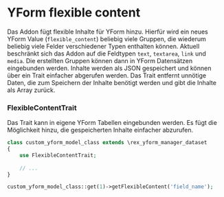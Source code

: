 # YForm flexible content

Das Addon fügt flexible Inhalte für YForm hinzu. 
Hierfür wird ein neues YForm Value (`flexible_content`) beliebig viele Gruppen, die wiederum beliebig viele Felder verschiedener Typen enthalten können.
Aktuell beschränkt sich das Addon auf die Feldtypen `text`, `textarea`, `link` und `media`.
Die erstellten Gruppen können dann in YForm Datensätzen eingebunden werden.
Inhalte werden als JSON gespeichert und können über ein Trait einfacher abgerufen werden.
Das Trait entfernt unnötige Daten, die zum Speichern der Inhalte benötigt werden und gibt die Inhalte als Array zurück.

### FlexibleContentTrait

Das Trait kann in eigene YForm Tabellen eingebunden werden. 
Es fügt die Möglichkeit hinzu, die gespeicherten Inhalte einfacher abzurufen.


```php
class custom_yform_model_class extends \rex_yform_manager_dataset
{
    use FlexibleContentTrait;
    
    // ...
}

custom_yform_model_class::get(1)->getFlexibleContent('field_name');
```